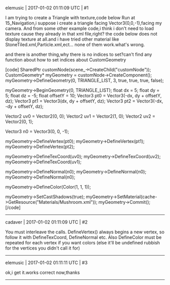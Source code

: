 elemusic | 2017-01-02 01:11:09 UTC | #1

I am trying to create a Triangle with texture,code below
Run at 15_Navigation,i suppose i create a triangle facing Vector3(0,0,-1),facing my camera.
And from some other example code,i think i don't need to load texture cause they already in that xml file,right?
the code below does not display texture at all.and i have tried other material like StoneTiled.xml,Particle.xml,ect...
none of them work.what's wrong.

and there is another thing,why there is no indices to set?can't find any function about how to set indices about CustomGeometry

[code]
SharedPtr<Node> customNode(scene_->CreateChild("customNode"));
CustomGeometry* myGeometry = customNode->CreateComponent<CustomGeometry>();
myGeometry->DefineGeometry(0, TRIANGLE_LIST, 3, true, true, true, false);

myGeometry->BeginGeometry(0, TRIANGLE_LIST);
float dx = 5;
float dy = 5;
float dz = -5;
float offsetY = 10;
Vector3 pt0 = Vector3(-dx, dy + offsetY, dz);
Vector3 pt1 = Vector3(dx, dy + offsetY, dz);
Vector3 pt2 = Vector3(-dx, -dy + offsetY, dz);
	
Vector2 uv0 = Vector2(0, 0);
Vector2 uv1 = Vector2(1, 0);
Vector2 uv2 = Vector2(0, 1);

Vector3 n0 = Vector3(0, 0, -1);
	

myGeometry->DefineVertex(pt0);
myGeometry->DefineVertex(pt1);
myGeometry->DefineVertex(pt2);

myGeometry->DefineTexCoord(uv0);
myGeometry->DefineTexCoord(uv2);
myGeometry->DefineTexCoord(uv1);

myGeometry->DefineNormal(n0);
myGeometry->DefineNormal(n0);
myGeometry->DefineNormal(n0);

myGeometry->DefineColor(Color(1, 1, 1));

myGeometry->SetCastShadows(true);
myGeometry->SetMaterial(cache->GetResource<Material>("Materials/Mushroom.xml"));
myGeometry->Commit();
[/code]

-------------------------

cadaver | 2017-01-02 01:11:09 UTC | #2

You must interleave the calls. DefineVertex() always begins a new vertex, so follow it with DefineTexCoord, DefineNormal etc. Also DefineColor must be repeated for each vertex if you want colors (else it'll be undefined rubbish for the vertices you didn't call it for)

-------------------------

elemusic | 2017-01-02 01:11:11 UTC | #3

ok,i get it.works correct now,thanks

-------------------------

